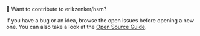 :wave: Want to contribute to erikzenker/hsm?

If you have a bug or an idea, browse the open issues before opening a new one. You can also take a look at the [Open Source Guide](https://opensource.guide/). 